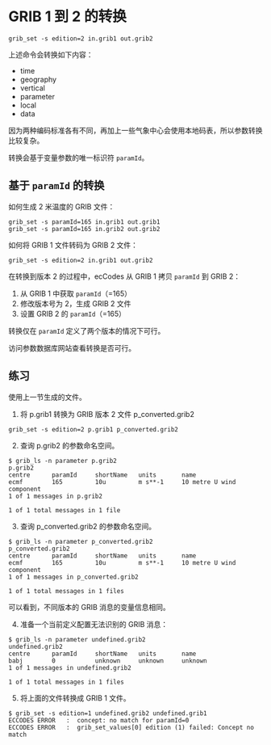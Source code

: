 # GRIB 1 到 2 的转换

```
grib_set -s edition=2 in.grib1 out.grib2
```

上述命令会转换如下内容：

- time
- geography
- vertical
- parameter
- local
- data

因为两种编码标准各有不同，再加上一些气象中心会使用本地码表，所以参数转换比较复杂。

转换会基于变量参数的唯一标识符 `paramId`。

## 基于 `paramId` 的转换

如何生成 2 米温度的 GRIB 文件：

```
grib_set -s paramId=165 in.grib1 out.grib1
grib_set -s paramId=165 in.grib2 out.grib2
```

如何将 GRIB 1 文件转码为 GRIB 2 文件：

```
grib_set -s edition=2 in.grib1 out.grib2
```

在转换到版本 2 的过程中，ecCodes 从 GRIB 1 拷贝 `paramId` 到 GRIB 2：

1. 从 GRIB 1 中获取 `paramId`（=165）
2. 修改版本号为 2，生成 GRIB 2 文件
3. 设置 GRIB 2 的 `paramId`（=165）

转换仅在 `paramId` 定义了两个版本的情况下可行。

访问参数数据库网站查看转换是否可行。

## 练习

使用上一节生成的文件。

1. 将 p.grib1 转换为 GRIB 版本 2 文件 p_converted.grib2

```
grib_set -s edition=2 p.grib1 p_converted.grib2
```

2. 查询 p.grib2 的参数命名空间。

```
$ grib_ls -n parameter p.grib2
p.grib2
centre      paramId     shortName   units       name        
ecmf        165         10u         m s**-1     10 metre U wind component 
1 of 1 messages in p.grib2

1 of 1 total messages in 1 file
```

3. 查询 p_converted.grib2 的参数命名空间。

```
$ grib_ls -n parameter p_converted.grib2 
p_converted.grib2
centre      paramId     shortName   units       name        
ecmf        165         10u         m s**-1     10 metre U wind component 
1 of 1 messages in p_converted.grib2

1 of 1 total messages in 1 files
```

可以看到，不同版本的 GRIB 消息的变量信息相同。

4. 准备一个当前定义配置无法识别的 GRIB 消息：

```
$ grib_ls -n parameter undefined.grib2 
undefined.grib2
centre      paramId     shortName   units       name        
babj        0           unknown     unknown     unknown    
1 of 1 messages in undefined.grib2

1 of 1 total messages in 1 files
```

5. 将上面的文件转换成 GRIB 1 文件。

```
$ grib_set -s edition=1 undefined.grib2 undefined.grib1
ECCODES ERROR   :  concept: no match for paramId=0
ECCODES ERROR   :  grib_set_values[0] edition (1) failed: Concept no match
```
